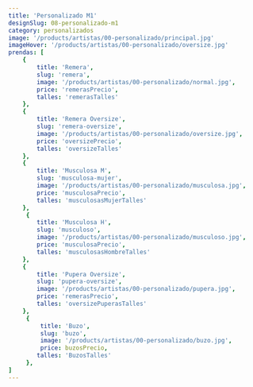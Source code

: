 ```yaml
---
title: 'Personalizado M1'
designSlug: 08-personalizado-m1
category: personalizados
image: '/products/artistas/00-personalizado/principal.jpg'
imageHover: '/products/artistas/00-personalizado/oversize.jpg'
prendas: [
    {   
        title: 'Remera',
        slug: 'remera',          
        image: '/products/artistas/00-personalizado/normal.jpg',
        price: 'remerasPrecio',
        talles: 'remerasTalles'
    },
    {
        title: 'Remera Oversize',
        slug: 'remera-oversize',
        image: '/products/artistas/00-personalizado/oversize.jpg',
        price: 'oversizePrecio',
        talles: 'oversizeTalles'
    },
    {
        title: 'Musculosa M',
        slug: 'musculosa-mujer',
        image: '/products/artistas/00-personalizado/musculosa.jpg',
        price: 'musculosaPrecio',
        talles: 'musculosasMujerTalles'
    },
     {
        title: 'Musculosa H',
        slug: 'musculoso',
        image: '/products/artistas/00-personalizado/musculoso.jpg',
        price: 'musculosaPrecio',
        talles: 'musculosasHombreTalles'
    },
    {
        title: 'Pupera Oversize',
        slug: 'pupera-oversize',
        image: '/products/artistas/00-personalizado/pupera.jpg',
        price: 'remerasPrecio',
        talles: 'oversizePuperasTalles'
    },
     {
         title: 'Buzo',
         slug: 'buzo',
         image: '/products/artistas/00-personalizado/buzo.jpg',
         price: buzosPrecio,
        talles: 'BuzosTalles'
     },
]
---
```

